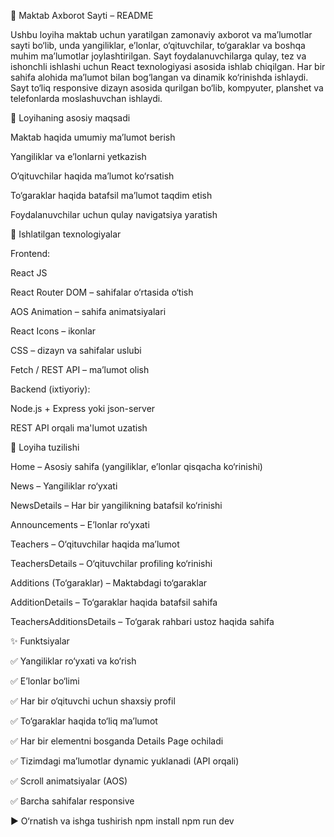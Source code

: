 🏫 Maktab Axborot Sayti – README

Ushbu loyiha maktab uchun yaratilgan zamonaviy axborot va ma’lumotlar sayti bo‘lib, unda yangiliklar, e’lonlar, o‘qituvchilar, to‘garaklar va boshqa muhim ma’lumotlar joylashtirilgan. Sayt foydalanuvchilarga qulay, tez va ishonchli ishlashi uchun React texnologiyasi asosida ishlab chiqilgan. Har bir sahifa alohida ma’lumot bilan bog‘langan va dinamik ko‘rinishda ishlaydi. Sayt to‘liq responsive dizayn asosida qurilgan bo‘lib, kompyuter, planshet va telefonlarda moslashuvchan ishlaydi.

🔧 Loyihaning asosiy maqsadi

Maktab haqida umumiy ma’lumot berish

Yangiliklar va e’lonlarni yetkazish

O‘qituvchilar haqida ma’lumot ko‘rsatish

To‘garaklar haqida batafsil ma’lumot taqdim etish

Foydalanuvchilar uchun qulay navigatsiya yaratish

🚀 Ishlatilgan texnologiyalar

Frontend:

React JS

React Router DOM – sahifalar o‘rtasida o‘tish

AOS Animation – sahifa animatsiyalari

React Icons – ikonlar

CSS – dizayn va sahifalar uslubi

Fetch / REST API – ma’lumot olish

Backend (ixtiyoriy):

Node.js + Express yoki json-server

REST API orqali ma'lumot uzatish

📂 Loyiha tuzilishi

Home – Asosiy sahifa (yangiliklar, e’lonlar qisqacha ko‘rinishi)

News – Yangiliklar ro‘yxati

NewsDetails – Har bir yangilikning batafsil ko‘rinishi

Announcements – E’lonlar ro‘yxati

Teachers – O‘qituvchilar haqida ma’lumot

TeachersDetails – O‘qituvchilar profiling ko‘rinishi

Additions (To‘garaklar) – Maktabdagi to‘garaklar

AdditionDetails – To‘garaklar haqida batafsil sahifa

TeachersAdditionsDetails – To‘garak rahbari ustoz haqida sahifa

✨ Funktsiyalar

✅ Yangiliklar ro‘yxati va ko‘rish

✅ E’lonlar bo‘limi

✅ Har bir o‘qituvchi uchun shaxsiy profil

✅ To‘garaklar haqida to‘liq ma’lumot

✅ Har bir elementni bosganda Details Page ochiladi

✅ Tizimdagi ma’lumotlar dynamic yuklanadi (API orqali)

✅ Scroll animatsiyalar (AOS)

✅ Barcha sahifalar responsive

▶️ O‘rnatish va ishga tushirish
npm install
npm run dev